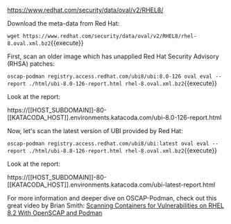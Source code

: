 

https://www.redhat.com/security/data/oval/v2/RHEL8/

Download the meta-data from Red Hat:

``wget https://www.redhat.com/security/data/oval/v2/RHEL8/rhel-8.oval.xml.bz2``{{execute}}


First, scan an older image which has unapplied Red Hat Security Advisory (RHSA) patches:

``oscap-podman registry.access.redhat.com/ubi8/ubi:8.0-126 oval eval --report ./html/ubi-8.0-126-report.html rhel-8.oval.xml.bz2``{{execute}}

Look at the report:

https://[[HOST_SUBDOMAIN]]-80-[[KATACODA_HOST]].environments.katacoda.com/ubi-8.0-126-report.html

Now, let's scan the latest version of UBI provided by Red Hat:

``oscap-podman registry.access.redhat.com/ubi8/ubi:latest oval eval --report ./html/ubi-8.8-126-report.html rhel-8.oval.xml.bz2``{{execute}}

Look at the report: 

https://[[HOST_SUBDOMAIN]]-80-[[KATACODA_HOST]].environments.katacoda.com/ubi-latest-report.html


For more information and deeper dive on OSCAP-Podman, check out this great video by Brian Smith: [Scanning Containers for Vulnerabilities on RHEL 8.2 With OpenSCAP and Podman](https://www.youtube.com/watch?v=nQmIcK1vvYc)
